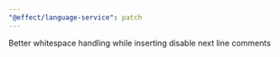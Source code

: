 ```yaml
---
"@effect/language-service": patch
---
```


Better whitespace handling while inserting disable next line comments
